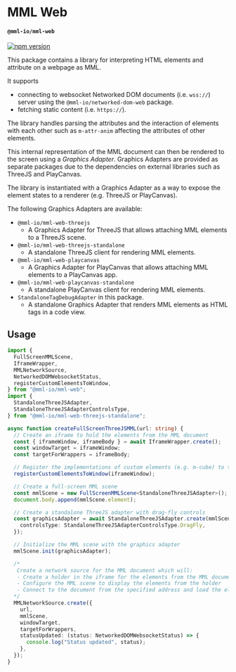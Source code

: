 # MML Web
#### `@mml-io/mml-web`

[![npm version](https://img.shields.io/npm/v/@mml-io/mml-web.svg?style=flat)](https://www.npmjs.com/package/@mml-io/mml-web)

This package contains a library for interpreting HTML elements and attribute on a webpage as MML.

It supports
* connecting to websocket Networked DOM documents (i.e. `wss://`) server using the `@mml-io/networked-dom-web` package.
* fetching static content (i.e. `https://`).

The library handles parsing the attributes and the interaction of elements with each other such as `m-attr-anim` affecting the attributes of other elements.

This internal representation of the MML document can then be rendered to the screen using a *Graphics Adapter*. Graphics Adapters are provided as separate packages due to the dependencies on external libraries such as ThreeJS and PlayCanvas.

The library is instantiated with a Graphics Adapter as a way to expose the element states to a renderer (e.g. ThreeJS or PlayCanvas).

The following Graphics Adapters are available:
* `@mml-io/mml-web-threejs`
  * A Graphics Adapter for ThreeJS that allows attaching MML elements to a ThreeJS scene.
* `@mml-io/mml-web-threejs-standalone`
  * A standalone ThreeJS client for rendering MML elements.
* `@mml-io/mml-web-playcanvas`
  * A Graphics Adapter for PlayCanvas that allows attaching MML elements to a PlayCanvas app.
* `@mml-io/mml-web-playcanvas-standalone`
  * A standalone PlayCanvas client for rendering MML elements.
* `StandaloneTagDebugAdapter` in this package.
  * A standalone Graphics Adapter that renders MML elements as HTML tags in a code view.

## Usage

```typescript
import {
  FullScreenMMLScene,
  IframeWrapper,
  MMLNetworkSource,
  NetworkedDOMWebsocketStatus,
  registerCustomElementsToWindow,
} from "@mml-io/mml-web";
import {
  StandaloneThreeJSAdapter,
  StandaloneThreeJSAdapterControlsType,
} from "@mml-io/mml-web-threejs-standalone";

async function createFullScreenThreeJSMML(url: string) {
  // Create an iframe to hold the elements from the MML document
  const { iframeWindow, iframeBody } = await IframeWrapper.create();
  const windowTarget = iframeWindow;
  const targetForWrappers = iframeBody;

  // Register the implementations of custom elements (e.g. m-cube) to the iframe window
  registerCustomElementsToWindow(iframeWindow);

  // Create a full-screen MML scene
  const mmlScene = new FullScreenMMLScene<StandaloneThreeJSAdapter>();
  document.body.append(mmlScene.element);

  // Create a standalone ThreeJS adapter with drag-fly controls
  const graphicsAdapter = await StandaloneThreeJSAdapter.create(mmlScene.element, {
    controlsType: StandaloneThreeJSAdapterControlsType.DragFly,
  });

  // Initialize the MML scene with the graphics adapter
  mmlScene.init(graphicsAdapter);

  /*
   Create a network source for the MML document which will:
   - Create a holder in the iframe for the elements from the MML document
   - Configure the MML scene to display the elements from the holder
   - Connect to the document from the specified address and load the elements into the holder
  */
  MMLNetworkSource.create({
    url,
    mmlScene,
    windowTarget,
    targetForWrappers,
    statusUpdated: (status: NetworkedDOMWebsocketStatus) => {
      console.log("Status updated", status);
    },
  });
}
```
